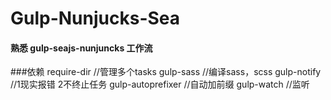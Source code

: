 # Gulp-Nunjucks-Sea

#### 熟悉 gulp-seajs-nunjuncks 工作流

###依赖 
    require-dir         //管理多个tasks
    gulp-sass           //编译sass，scss
    gulp-notify         //1现实报错  2不终止任务
    gulp-autoprefixer   //自动加前缀
    gulp-watch          //监听

    


